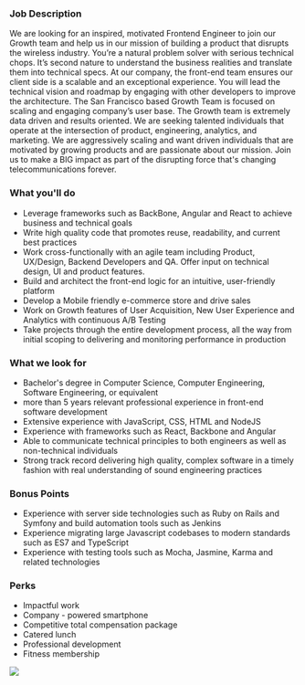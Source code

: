 


### Job Description
We are looking for an inspired, motivated Frontend Engineer to join our Growth team and help us in our mission of building a product that disrupts the wireless industry. You’re a natural problem solver with serious technical chops. It’s second nature to understand the business realities and translate them into technical specs. At our company, the front-end team ensures our client side is a scalable and an exceptional experience. You will lead the technical vision and roadmap by engaging with other developers to improve the architecture.
The San Francisco based Growth Team is focused on scaling and engaging company’s user base. The Growth team is extremely data driven and results oriented. We are seeking talented individuals that operate at the intersection of product, engineering, analytics, and marketing. We are aggressively scaling and want driven individuals that are motivated by growing products and are passionate about our mission.
Join us to make a BIG impact as part of the disrupting force that's changing telecommunications forever.

### What you'll do
+ Leverage frameworks such as BackBone, Angular and React to achieve business and technical goals
+ Write high quality code that promotes reuse, readability, and current best practices
+ Work cross-functionally with an agile team including Product, UX/Design, Backend Developers and QA. Offer input on technical design, UI and product features.
+ Build and architect the front-end logic for an intuitive, user-friendly platform
+ Develop a Mobile friendly e-commerce store and drive sales
+ Work on Growth features of User Acquisition, New User Experience and Analytics with continuous A/B Testing
+ Take projects through the entire development process, all the way from initial scoping to delivering and monitoring performance in production

### What we look for
+ Bachelor's degree in Computer Science, Computer Engineering, Software Engineering, or equivalent
+ more than 5 years relevant professional experience in front-end software development
+ Extensive experience with JavaScript, CSS, HTML and NodeJS
+ Experience with frameworks such as React, Backbone and Angular
+ Able to communicate technical principles to both engineers as well as non-technical individuals
+ Strong track record delivering high quality, complex software in a timely fashion with real understanding of sound engineering practices

### Bonus Points
+ Experience with server side technologies such as Ruby on Rails and Symfony and build automation tools such as Jenkins
+ Experience migrating large Javascript codebases to modern standards such as ES7 and TypeScript
+ Experience with testing tools such as Mocha, Jasmine, Karma and related technologies

### Perks
+ Impactful work
+ Company - powered smartphone
+ Competitive total compensation package
+ Catered lunch
+ Professional development
+ Fitness membership


[<img src='https://dabuttonfactory.com/button.png?t=Apply&f=Calibri-Bold&ts=24&tc=fff&tshs=1&tshc=000&hp=20&vp=8&c=5&bgt=gradient&bgc=3d85c6&ebgc=073763'>](https://letsrockit.co/users/auth/github?job_id=vgv4de5vdw-frontend-engineer-backbone-angular-react)
